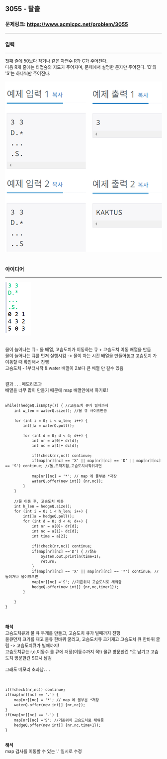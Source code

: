 ## 3055 - 탈출

### 문제링크: <https://www.acmicpc.net/problem/3055>

---

### **입력**

---

첫째 줄에 50보다 작거나 같은 자연수 R과 C가 주어진다.<br>
다음 R개 줄에는 티떱숲의 지도가 주어지며, 문제에서 설명한 문자만 주어진다. 'D'와 'S'는 하나씩만 주어진다.<br><br>
<img src="../img/3055.png" title="" alt="1138"></img><br><br>

### **아이디어**

---

<img src="../img/3055a.png" title="" alt="1138"></img><br><br>

물이 늘어나는 큐+ 물 배열, 고슴도치가 이동하는 큐 + 고슴도치 이동 배열을 만듬<br> 물이 늘어나는 큐를 먼저 실행시킴 -> 물이 차는 시간 배열을 만들어놓고 고슴도치 가 이동할 때 확인해서 진행
<br>
고슴도치 - 1부터시작 & water 배열이 2보다 큰 배열 만 갈수 있음

<br>
결과 . . . 메모리초과

<br>
배열을 너무 많이 만들기 때문에 map 배열안에서 하기로!

<pre>
<code>
while(!hedgeQ.isEmpty()) { //고슴도치 큐가 빌때까지
	int w_len = waterQ.size(); //물 큐 사이즈만큼
			
	for (int i = 0; i < w_len; i++) {
		int[]a = waterQ.poll();
				
		for (int d = 0; d < 4; d++) {
			int nr = a[0]+ dr[d];
			int nc = a[1]+ dc[d];
					
			if(!check(nr,nc)) continue;
			if(map[nr][nc] == 'X' || map[nr][nc] == 'D' || map[nr][nc] == 'S') continue; //돌,도착지점,고슴도치시작위치면
					
			map[nr][nc] = '*'; // map 에 물부분 *저장
			waterQ.offer(new int[] {nr,nc});
		}	
	}
			
	//물 이동 후, 고슴도치 이동
	int h_len = hedgeQ.size();
	for (int i = 0; i < h_len; i++) {
		int[]a = hedgeQ.poll();
		for (int d = 0; d < 4; d++) {
			int nr = a[0]+ dr[d];
			int nc = a[1]+ dc[d];
			int time = a[2];
					
			if(!check(nr,nc)) continue;
			if(map[nr][nc] =='D') { //탈출
				System.out.println(time+1);
				return;
			}
			if(map[nr][nc] == 'X' || map[nr][nc] == '*') continue; //돌이거나 물이있으면
			map[nr][nc] ='S'; //기존위치 고슴도치로 채워줌
			hedgeQ.offer(new int[] {nr,nc,time+1});
		}
				
	}		
}

</code>
</pre>

**해석**<br>
고슴도치큐과 물 큐 두개를 만들고, 고슴도치 큐가 빌때까지 진행<br>
물큐먼저 크기를 재고 물큐 한바퀴 굴리고, 고슴도치큐 크기재고 고슴도치 큐 한바퀴 굴림 -> 고슴도치큐가 빌때까지!
<br>
고슴도치큐는 r,c,이동수 를 큐에 저장(이동수까지 꼭!)
물큐 방문한건 \*로 남기고 고슴도치 방문한건 S표시 남김<br><br>
그래도 메모리 초과남. . .
<br><br>

<pre>
<code>
if(!check(nr,nc)) continue;
if(map[nr][nc] == '.') {
	map[nr][nc] = '*'; // map 에 물부분 *저장
	waterQ.offer(new int[] {nr,nc});
}
if(map[nr][nc] == '.') {
	map[nr][nc] ='S'; //기존위치 고슴도치로 채워줌
	hedgeQ.offer(new int[] {nr,nc,time+1});
}
</code>
</pre>

**해석**<br>
map 검사를 이동할 수 있는 '.' 일시로 수정
